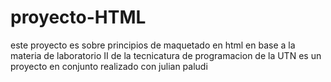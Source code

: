 # proyecto-HTML
este proyecto es sobre principios de maquetado en html en base a la materia de laboratorio II de la tecnicatura de programacion de la UTN es un proyecto en conjunto realizado con julian paludi

